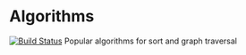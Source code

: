 # Algorithms
[![Build Status](https://travis-ci.org/minh0722/Algorithms.svg?branch=master)](https://travis-ci.org/minh0722/Algorithms)
Popular algorithms for sort and graph traversal
